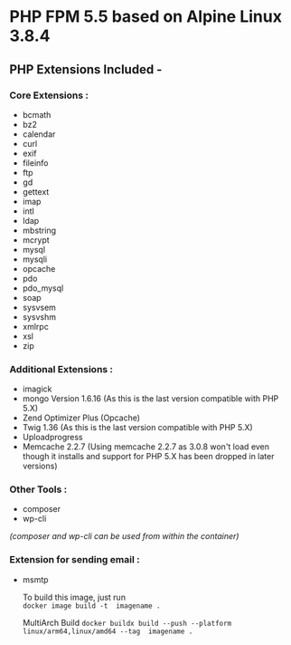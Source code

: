 # PHP FPM 5.5 based on Alpine Linux 3.8.4

## PHP Extensions Included -

### Core Extensions :

* bcmath
* bz2
* calendar
* curl
* exif
* fileinfo
* ftp
* gd
* gettext
* imap
* intl
* ldap
* mbstring
* mcrypt
* mysql
* mysqli
* opcache
* pdo
* pdo_mysql
* soap
* sysvsem
* sysvshm
* xmlrpc
* xsl
* zip

### Additional Extensions :

* imagick
* mongo Version 1.6.16 (As this is the last version compatible with PHP 5.X)
* Zend Optimizer Plus (Opcache)
* Twig 1.36 (As this is the last version compatible with PHP 5.X)
* Uploadprogress
* Memcache 2.2.7 (Using memcache 2.2.7 as 3.0.8 won't load even though it installs and support for PHP 5.X has been dropped in later versions)


### Other Tools :
* composer
* wp-cli

<em>(composer and wp-cli can be used from within the container)</em>


### Extension for sending email :

* msmtp

  To build this image, just run  
```docker image build -t  imagename .```

  MultiArch Build
```docker buildx build --push --platform linux/arm64,linux/amd64 --tag  imagename . ```
